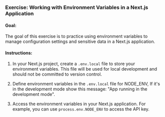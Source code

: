 ### Exercise: Working with Environment Variables in a Next.js Application

#### Goal:

The goal of this exercise is to practice using environment variables to manage configuration settings and sensitive data in a Next.js application.

#### Instructions:

1. In your Next.js project, create a `.env.local` file to store your environment variables. This file will be used for local development and should not be committed to version control.

2. Define environment variables in the `.env.local` file for NODE_ENV, If it's in the development mode show this message: "App running in the development mode".

3. Access the environment variables in your Next.js application. For example, you can use `process.env.NODE_ENV` to access the API key.
